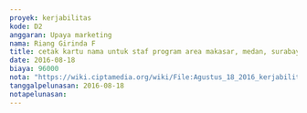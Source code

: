 ```yaml
---
proyek: kerjabilitas
kode: D2
anggaran: Upaya marketing
nama: Riang Girinda F
title: cetak kartu nama untuk staf program area makasar, medan, surabaya
date: 2016-08-18
biaya: 96000
nota: "https://wiki.ciptamedia.org/wiki/File:Agustus_18_2016_kerjabilitas_D2_kartu_nama_penjangkauan_ginda.jpg"
tanggalpelunasan: 2016-08-18
notapelunasan:
---
```

